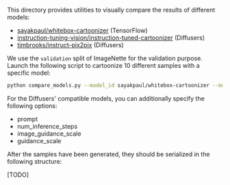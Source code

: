 This directory provides utilities to visually compare the results of different models:

* [sayakpaul/whitebox-cartoonizer](https://hf.co/sayakpaul/whitebox-cartoonizer) (TensorFlow)
* [instruction-tuning-vision/instruction-tuned-cartoonizer](https://hf.co/sayakpaul/instruction-tuning-vision/instruction-tuned-cartoonizer)  (Diffusers)
* [timbrooks/instruct-pix2pix](https://hf.co/sayakpaul/timbrooks/instruct-pix2pix) (Diffusers)

We use the `validation` split of ImageNette for the validation purpose. Launch the following script to cartoonize 10 different samples with a specific model:

```bash
python compare_models.py --model_id sayakpaul/whitebox-cartoonizer --max_num_samples 10
```

For the Diffusers' compatible models, you can additionally specify the following options:

* prompt
* num_inference_steps
* image_guidance_scale
* guidance_scale

After the samples have been generated, they should be serialized in the following structure:

[TODO]